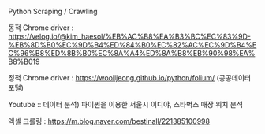 Python Scraping / Crawling

동적 Chrome driver : https://velog.io/@kim_haesol/%EB%AC%B8%EA%B3%BC%EC%83%9D-%EB%8D%B0%EC%9D%B4%ED%84%B0%EC%82%AC%EC%9D%B4%EC%96%B8%ED%8B%B0%EC%8A%A4%ED%8A%B8%EB%90%98%EA%B8%B019

정적 Chrome driver : https://wooiljeong.github.io/python/folium/
(공공데이터포털)

Youtube :: 데이터 분석) 파이썬을 이용한 서울시 이디야, 스타벅스 매장 위치 분석

액셀 크롤링 : https://m.blog.naver.com/bestinall/221385100998
